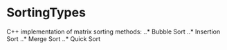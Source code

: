# SortingTypes

C++ implementation of matrix sorting methods: 
..* Bubble Sort
..* Insertion Sort
..* Merge Sort
..* Quick Sort
